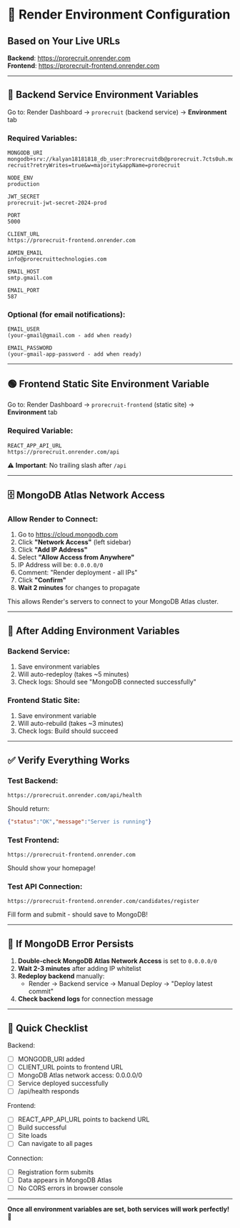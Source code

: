 # 🔧 Render Environment Configuration

## Based on Your Live URLs

**Backend**: https://prorecruit.onrender.com  
**Frontend**: https://prorecruit-frontend.onrender.com

---

## 🔴 Backend Service Environment Variables

Go to: Render Dashboard → `prorecruit` (backend service) → **Environment** tab

### Required Variables:

```
MONGODB_URI
mongodb+srv://kalyan18181818_db_user:Prorecruitdb@prorecruit.7cts0uh.mongodb.net/pro-recruit?retryWrites=true&w=majority&appName=prorecruit
```

```
NODE_ENV
production
```

```
JWT_SECRET
prorecruit-jwt-secret-2024-prod
```

```
PORT
5000
```

```
CLIENT_URL
https://prorecruit-frontend.onrender.com
```

```
ADMIN_EMAIL
info@prorecruittechnologies.com
```

```
EMAIL_HOST
smtp.gmail.com
```

```
EMAIL_PORT
587
```

### Optional (for email notifications):
```
EMAIL_USER
(your-gmail@gmail.com - add when ready)
```

```
EMAIL_PASSWORD
(your-gmail-app-password - add when ready)
```

---

## 🟢 Frontend Static Site Environment Variable

Go to: Render Dashboard → `prorecruit-frontend` (static site) → **Environment** tab

### Required Variable:

```
REACT_APP_API_URL
https://prorecruit.onrender.com/api
```

⚠️ **Important**: No trailing slash after `/api`

---

## 🗄️ MongoDB Atlas Network Access

### Allow Render to Connect:

1. Go to https://cloud.mongodb.com
2. Click **"Network Access"** (left sidebar)
3. Click **"Add IP Address"**
4. Select **"Allow Access from Anywhere"**
5. IP Address will be: `0.0.0.0/0`
6. Comment: "Render deployment - all IPs"
7. Click **"Confirm"**
8. **Wait 2 minutes** for changes to propagate

This allows Render's servers to connect to your MongoDB Atlas cluster.

---

## 🔄 After Adding Environment Variables

### Backend Service:
1. Save environment variables
2. Will auto-redeploy (takes ~5 minutes)
3. Check logs: Should see "MongoDB connected successfully"

### Frontend Static Site:
1. Save environment variable
2. Will auto-rebuild (takes ~3 minutes)
3. Check logs: Build should succeed

---

## ✅ Verify Everything Works

### Test Backend:
```
https://prorecruit.onrender.com/api/health
```
Should return:
```json
{"status":"OK","message":"Server is running"}
```

### Test Frontend:
```
https://prorecruit-frontend.onrender.com
```
Should show your homepage!

### Test API Connection:
```
https://prorecruit-frontend.onrender.com/candidates/register
```
Fill form and submit - should save to MongoDB!

---

## 🚨 If MongoDB Error Persists

1. **Double-check MongoDB Atlas Network Access** is set to `0.0.0.0/0`
2. **Wait 2-3 minutes** after adding IP whitelist
3. **Redeploy backend** manually:
   - Render → Backend service → Manual Deploy → "Deploy latest commit"
4. **Check backend logs** for connection message

---

## 🎯 Quick Checklist

Backend:
- [ ] MONGODB_URI added
- [ ] CLIENT_URL points to frontend URL
- [ ] MongoDB Atlas network access: 0.0.0.0/0
- [ ] Service deployed successfully
- [ ] /api/health responds

Frontend:
- [ ] REACT_APP_API_URL points to backend URL
- [ ] Build successful
- [ ] Site loads
- [ ] Can navigate to all pages

Connection:
- [ ] Registration form submits
- [ ] Data appears in MongoDB Atlas
- [ ] No CORS errors in browser console

---

**Once all environment variables are set, both services will work perfectly!** 🎉
